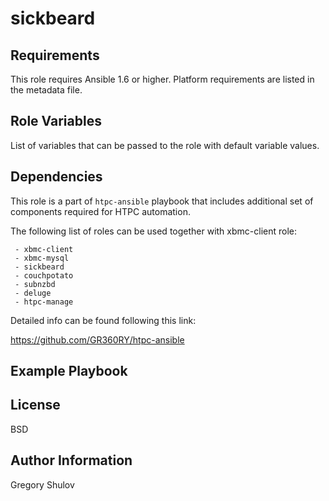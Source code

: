 sickbeard
===========



Requirements
------------

This role requires Ansible 1.6 or higher. Platform requirements are listed in the metadata file.

Role Variables
--------------

List of variables that can be passed to the role with default variable values.



Dependencies
------------

This role is a part of `htpc-ansible` playbook that includes additional set of components required for HTPC automation.

The following list of roles can be used together with xbmc-client role:
    
     - xbmc-client
     - xbmc-mysql
     - sickbeard
     - couchpotato
     - subnzbd
     - deluge
     - htpc-manage

Detailed info can be found following this link:

https://github.com/GR360RY/htpc-ansible


Example Playbook
-------------------------



License
-------

BSD

Author Information
------------------

Gregory Shulov